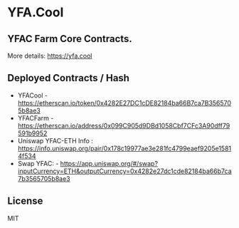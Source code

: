 # YFA.Cool

## YFAC Farm Core Contracts.

More details: https://yfa.cool

## Deployed Contracts / Hash

- YFACool - https://etherscan.io/token/0x4282E27DC1cDE82184ba66B7ca7B3565705b8ae3
- YFACFarm - https://etherscan.io/address/0x099C905d9DBd1058Cbf7CFc3A90dff79591b9952
- Uniswap YFAC-ETH Info :  https://info.uniswap.org/pair/0x178c19977ae3e281fc4799eaef9205e15814f534
- Swap YFAC:  - https://app.uniswap.org/#/swap?inputCurrency=ETH&outputCurrency=0x4282e27dc1cde82184ba66b7ca7b3565705b8ae3

## License

MIT
